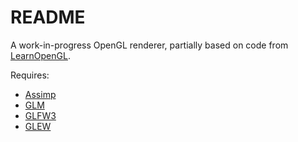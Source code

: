 # README #

A work-in-progress OpenGL renderer, partially based on code from [LearnOpenGL](http://learnopengl.com/).

Requires:
* [Assimp](http://www.assimp.org/)
* [GLM](http://glm.g-truc.net/)
* [GLFW3](http://www.glfw.org/)
* [GLEW](http://glew.sourceforge.net/)